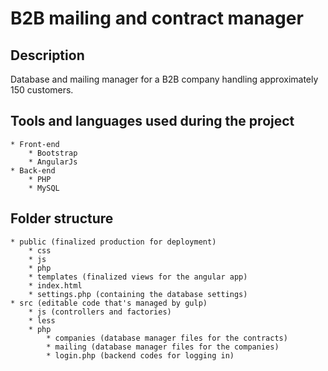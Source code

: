 # B2B mailing and contract manager

## Description

Database and mailing manager for a B2B company handling approximately 150 customers.

## Tools and languages used during the project

	* Front-end
		* Bootstrap
		* AngularJs
	* Back-end
		* PHP
		* MySQL

## Folder structure

	* public (finalized production for deployment)
		* css
		* js
		* php
		* templates (finalized views for the angular app)
		* index.html
		* settings.php (containing the database settings)
	* src (editable code that's managed by gulp)
		* js (controllers and factories)
		* less
		* php
			* companies (database manager files for the contracts)
			* mailing (database manager files for the companies)
			* login.php (backend codes for logging in)